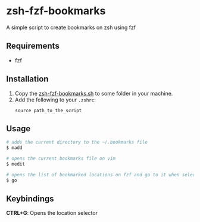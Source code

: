# zsh-fzf-bookmarks
A simple script to create bookmarks on zsh using fzf

## Requirements

- fzf

## Installation

1. Copy the [zsh-fzf-bookmarks.sh](./zsh-fzf-bookmarks.sh) to some folder in your machine.
2. Add the following to your `.zshrc`:
   ```
   source path_to_the_script
   ```

## Usage

```bash
# adds the current directory to the ~/.bookmarks file
$ madd
```

```bash
# opens the current bookmarks file on vim
$ medit
```

```bash
# opens the list of bookmarked locations on fzf and go to it when selected
$ go
```

## Keybindings

**CTRL+G**: Opens the location selector